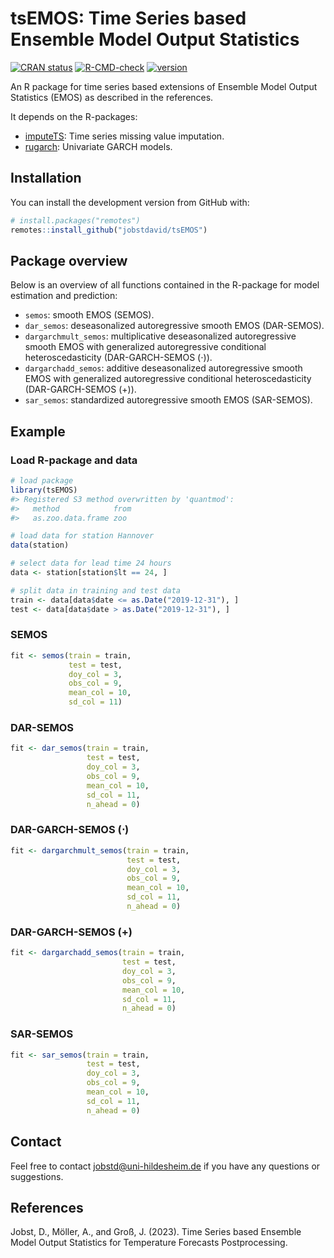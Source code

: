 
# tsEMOS: Time Series based Ensemble Model Output Statistics

<!-- badges: start -->

[![CRAN
status](https://www.r-pkg.org/badges/version/tsEMOS)](https://CRAN.R-project.org/package=tsEMOS)
[![R-CMD-check](https://github.com/jobstdavid/tsEMOS/workflows/R-CMD-check/badge.svg)](https://github.com/jobstdavid/tsEMOS/actions)
[![version](https://img.shields.io/badge/version-0.1.0-green.svg?style=flat)](https://github.com/jobstdavid/tsEMOS)
<!-- badges: end -->

An R package for time series based extensions of Ensemble Model Output
Statistics (EMOS) as described in the references.

It depends on the R-packages:

- [imputeTS](https://cran.r-project.org/web/packages/imputeTS/index.html):
  Time series missing value imputation.
- [rugarch](https://cran.r-project.org/web/packages/rugarch/index.html):
  Univariate GARCH models.

## Installation

You can install the development version from GitHub with:

``` r
# install.packages("remotes")
remotes::install_github("jobstdavid/tsEMOS")
```

## Package overview

Below is an overview of all functions contained in the R-package for
model estimation and prediction:

- `semos`: smooth EMOS (SEMOS).
- `dar_semos`: deseasonalized autoregressive smooth EMOS (DAR-SEMOS).
- `dargarchmult_semos`: multiplicative deseasonalized autoregressive
  smooth EMOS with generalized autoregressive conditional
  heteroscedasticity (DAR-GARCH-SEMOS ($\cdot$)).
- `dargarchadd_semos`: additive deseasonalized autoregressive smooth
  EMOS with generalized autoregressive conditional heteroscedasticity
  (DAR-GARCH-SEMOS (+)).
- `sar_semos`: standardized autoregressive smooth EMOS (SAR-SEMOS).

## Example

### Load R-package and data

``` r
# load package
library(tsEMOS)
#> Registered S3 method overwritten by 'quantmod':
#>   method            from
#>   as.zoo.data.frame zoo

# load data for station Hannover
data(station)

# select data for lead time 24 hours
data <- station[station$lt == 24, ]

# split data in training and test data
train <- data[data$date <= as.Date("2019-12-31"), ]
test <- data[data$date > as.Date("2019-12-31"), ]
```

### SEMOS

``` r
fit <- semos(train = train,
             test = test,
             doy_col = 3,
             obs_col = 9,
             mean_col = 10,
             sd_col = 11)
```

### DAR-SEMOS

``` r
fit <- dar_semos(train = train,
                 test = test,
                 doy_col = 3,
                 obs_col = 9,
                 mean_col = 10,
                 sd_col = 11,
                 n_ahead = 0)
```

### DAR-GARCH-SEMOS ($\cdot$)

``` r
fit <- dargarchmult_semos(train = train,
                          test = test,
                          doy_col = 3,
                          obs_col = 9,
                          mean_col = 10,
                          sd_col = 11,
                          n_ahead = 0)
```

### DAR-GARCH-SEMOS (+)

``` r
fit <- dargarchadd_semos(train = train,
                         test = test,
                         doy_col = 3,
                         obs_col = 9,
                         mean_col = 10,
                         sd_col = 11,
                         n_ahead = 0)
```

### SAR-SEMOS

``` r
fit <- sar_semos(train = train,
                 test = test,
                 doy_col = 3,
                 obs_col = 9,
                 mean_col = 10,
                 sd_col = 11,
                 n_ahead = 0)
```

## Contact

Feel free to contact <jobstd@uni-hildesheim.de> if you have any
questions or suggestions.

## References

Jobst, D., Möller, A., and Groß, J. (2023). Time Series based Ensemble
Model Output Statistics for Temperature Forecasts Postprocessing.
